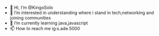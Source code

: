 - 👋 Hi, I’m @KingoSolo
- 👀 I’m interested in understanding where i stand in tech,networking and joining communities
- 🌱 I’m currently learning java,javascript
- 📫 How to reach me ig:s.ade.5000

<!---
KingoSolo/KingoSolo is a ✨ special ✨ repository because its `README.md` (this file) appears on your GitHub profile.
You can click the Preview link to take a look at your changes.
--->
